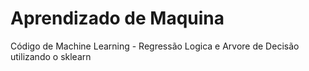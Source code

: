 # Aprendizado de Maquina
Código de Machine Learning - Regressão Logica e Arvore de Decisão utilizando o sklearn
